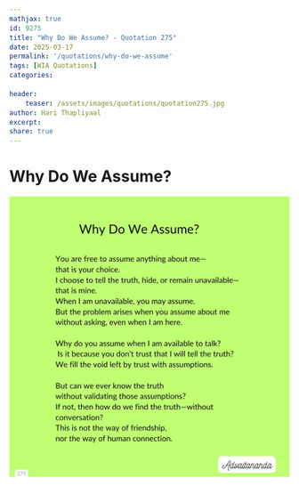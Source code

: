 ```yaml
---
mathjax: true
id: 9275
title: "Why Do We Assume? - Quotation 275"
date: 2025-03-17
permalink: '/quotations/why-do-we-assume'
tags: [WIA Quotations] 
categories: 

header:
    teaser: /assets/images/quotations/quotation275.jpg
author: Hari Thapliyaal 
excerpt:
share: true 
---
```


# Why Do We Assume?

![Why Do We Assume?](/assets/images/quotations/quotation275.jpg)
